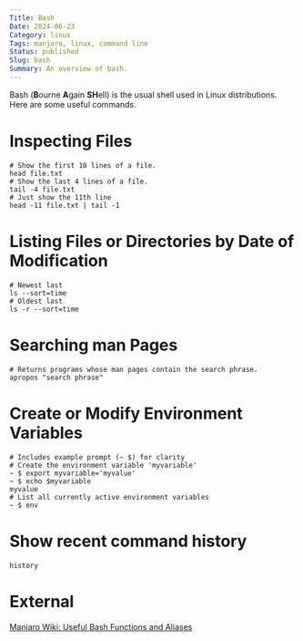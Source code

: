 ```yaml
---
Title: Bash
Date: 2024-06-23
Category: linux
Tags: manjaro, linux, command line
Status: published
Slug: bash
Summary: An overview of bash.
---
```


Bash (**B**ourne **A**gain **SH**ell) is the usual shell used in Linux distributions.  Here are some useful commands.

# Inspecting Files
```shell
# Show the first 10 lines of a file.
head file.txt
# Show the last 4 lines of a file.
tail -4 file.txt
# Just show the 11th line
head -11 file.txt | tail -1
```

# Listing Files or Directories by Date of Modification
```shell
# Newest last
ls --sort=time
# Oldest last
ls -r --sort=time
```

# Searching man Pages
```shell
# Returns programs whose man pages contain the search phrase.
apropos "search phrase"
```

# Create or Modify Environment Variables
```shell
# Includes example prompt (~ $) for clarity
# Create the environment variable 'myvariable'
~ $ export myvariable='myvalue'
~ $ echo $myvariable
myvalue
# List all currently active environment variables
~ $ env
```

# Show recent command history
```shell
history
```

# External
[Manjaro Wiki: Useful Bash Functions and Aliases](https://forum.manjaro.org/t/tip-useful-bash-functions-and-aliases/90305)
